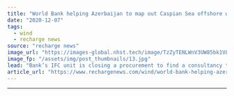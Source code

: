 ```yaml
---
title: "World Bank helping Azerbaijan to map out Caspian Sea offshore wind potential"
date: "2020-12-07"
tags: 
  - wind
  - recharge news
source: "recharge news"
image_url: "https://images-global.nhst.tech/image/TzZyTENLWnV3UW85bk1VLzdnelh3VS9jQk9jV1pJelFNd1JRRDRZcExnST0=/nhst/binary/21c9e97f950c5b3da9e4f693d692e9cb"
image_fp: "/assets/img/post_thumbnails/13.jpg"
lead: "Bank’s IFC unit is closing a procurement to find a consultancy to start offshore wind road map in January"
article_url: "https://www.rechargenews.com/wind/world-bank-helping-azerbaijan-to-map-out-caspian-sea-offshore-wind-potential/2-1-925195"
---
```


---
